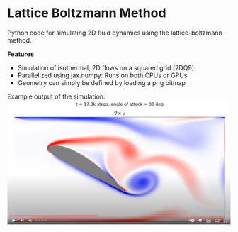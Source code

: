 # Lattice Boltzmann Method
Python code for simulating 2D fluid dynamics using the lattice-boltzmann method.

**Features**
- Simulation of isothermal, 2D flows on a squared grid (2DQ9)
- Parallelized using jax.numpy: Runs on both CPUs or GPUs
- Geometry can simply be defined by loading a png bitmap

Example output of the simulation:
[![Watch animation on youtube](airflow.png)](https://www.youtube.com/watch?v=NQMpbOLUsLg&ab_channel=MichaelS "Airflow")